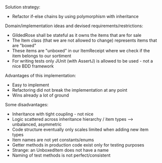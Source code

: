 Solution strategy:
* Refactor if-else chains by using polymorphism with inheritance

Domain/implementation ideas and devised requirements/restrictions:
* GildedRose shall be stateful as it owns the items that are for sale
* The Item class (that we are not allowed to change) represents items that are "boxed"
* These items are "unboxed" in our ItemReceipt where we check if the item belongs to our sortiment
* For writing tests only JUnit (with AssertJ) is allowed to be used - not a nice BDD framework 

Advantages of this implementation:
* Easy to implement
* Refactoring did not break the implementation at any point
* Wins already a lot of ground

Some disadvantages:
* Inheritance with tight coupling - not nice
* Logic scattered across inheritance hierarchy / item types --> unbalanced, asymmetric
* Code structure eventually only scales limited when adding new item types
* Item names are not yet constants/enums
* Getter methods in production code exist only for testing purposes
* Strange: an UnboxedItem does not have a name
* Naming of test methods is not perfect/consistent
